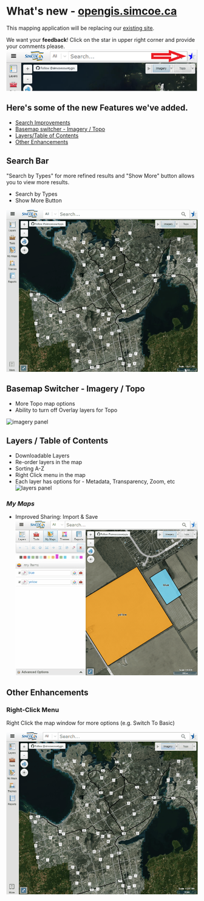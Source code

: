 # What's new - [opengis.simcoe.ca](https://opengis.simcoe.ca)

This mapping application will be replacing our [existing site](https://maps.simcoe.ca/public).

We want your <b>feedback</b>! Click on the star in upper right corner and provide your comments please.
![](/docs/feedback.png)

## Here's some of the new Features we've added.

- [Search Improvements](#search)
- [Basemap switcher - Imagery / Topo](#basemaps)
- [Layers/Table of Contents](#toc)
- [Other Enhancements](#other)
  <a name="search"></a><br/>

## Search Bar

"Search by Types" for more refined results and "Show More" button allows you to view more results.

- Search by Types
- Show More Button

![search panel](/docs/search.gif "Search Bar")

<a name="basemaps"></a>

## Basemap Switcher - Imagery / Topo

- More Topo map options
- Ability to turn off Overlay layers for Topo

![imagery panel](/docs/imagery.gif "Imagery/ Topo Basemap")

<a name="toc"></a>

## Layers / Table of Contents

- Downloadable Layers
- Re-order layers in the map
- Sorting A-Z
- Right Click menu in the map
- Each layer has options for - Metadata, Transparency, Zoom, etc
  <!--   layers panel gif   -->
  ![layers panel](/docs/layers.gif "Layers")

### _My Maps_

- Improved Sharing: Import & Save
  <!--   maps panel gif   -->
  ![maps panel](/docs/maps.gif "My Maps")

<a name="other"></a>

## Other Enhancements

### Right-Click Menu

Right Click the map window for more options (e.g. Switch To Basic)

![Righy Click](/docs/right-click.gif "Right Click")
